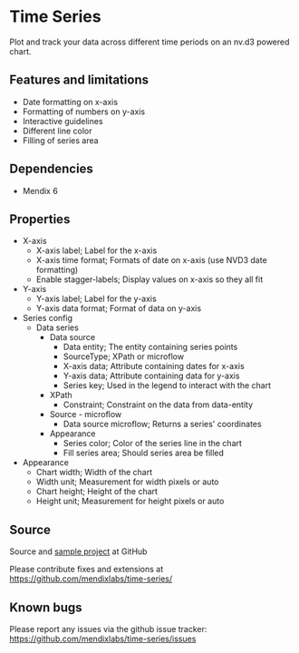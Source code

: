 # Time Series

Plot and track your data across different time periods on an nv.d3 powered chart.

## Features and limitations

* Date formatting on x-axis
* Formatting of numbers on y-axis
* Interactive guidelines
* Different line color
* Filling of series area

## Dependencies

* Mendix 6

## Properties
* X-axis
  * X-axis label; Label for the x-axis
  * X-axis time format; Formats of date on x-axis (use NVD3 date formatting)
  * Enable stagger-labels; Display values on x-axis so they all fit
* Y-axis
  * Y-axis label; Label for the y-axis
  * Y-axis data format; Format of data on y-axis
* Series config
  * Data series
     - Data source
        - Data entity; The entity containing series points
        - SourceType; XPath or microflow
        - X-axis data; Attribute containing dates for x-axis
        - Y-axis data; Attribute containing data for y-axis
        - Series key; Used in the legend to interact with the chart
     - XPath
        - Constraint; Constraint on the data from data-entity
     - Source - microflow
        - Data source microflow; Returns a series' coordinates
     - Appearance
        - Series color; Color of the series line in the chart
        - Fill series area; Should series area be filled
* Appearance
  * Chart width; Width of the chart
  * Width unit; Measurement for width pixels or auto
  * Chart height; Height of the chart
  * Height unit; Measurement for height pixels or auto

## Source

Source and [sample project](https://github.com/mendixlabs/time-series/tree/master/test) at GitHub

Please contribute fixes and extensions at
https://github.com/mendixlabs/time-series/


## Known bugs

Please report any issues via the github issue tracker:
https://github.com/mendixlabs/time-series/issues 
